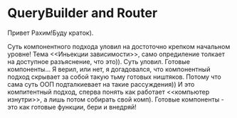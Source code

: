 # QueryBuilder and Router
Привет Рахим!Буду краток).

Суть компонентного подхода уловил на достоточно крепком начальном уровне! Тема <<Иньекции зависимости>>, само опредиление толкает на доступное разъяснение, что это)). Суть уловил.
Готовые компоненты... Я верил, или нет, я догадовался, что компонентный подход скрывает за собой такую тьму готовых ништяков. Потому что сама суть ООП подталкиевает на такие рассуждения))
И это компитентный подход, сперва понять как работает <<компьютер изнутри>>, а лишь потом собирать свой комп).
  Готовые компоненты - это как готовые функции, бери и внедряй!
